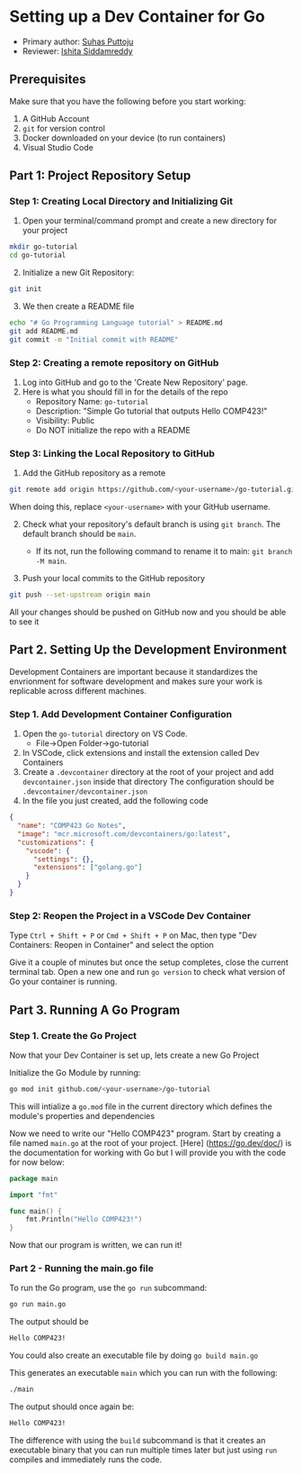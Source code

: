 # Setting up a Dev Container for Go

* Primary author: [Suhas Puttoju](https://github.com/suhasp3)
* Reviewer: [Ishita Siddamreddy](https://github.com/ishitasr76)

## **Prerequisites**
Make sure that you have the following before you start working:

1. A GitHub Account  
2. `git` for version control  
3. Docker downloaded on your device (to run containers)  
4. Visual Studio Code  

## **Part 1: Project Repository Setup**
### Step 1: Creating Local Directory and Initializing Git 
1. Open your terminal/command prompt and create a new directory for your project 
```bash
mkdir go-tutorial
cd go-tutorial
```
2. Initialize a new Git Repository: 
```bash
git init
```
3. We then create a README file
```bash
echo "# Go Programming Language tutorial" > README.md
git add README.md
git commit -m "Initial commit with README"
```

### Step 2: Creating a remote repository on GitHub
1. Log into GitHub and go to the 'Create New Repository' page.
2. Here is what you should fill in for the details of the repo
    * Repository Name: `go-tutorial`
    * Description: "Simple Go tutorial that outputs Hello COMP423!"
    * Visibility: Public
    * Do NOT initialize the repo with a README

### Step 3: Linking the Local Repository to GitHub
1. Add the GitHub repository as a remote 
```bash
git remote add origin https://github.com/<your-username>/go-tutorial.git
```
When doing this, replace `<your-username>` with your GitHub username.

2. Check what your repository's default branch is using `git branch`. The default branch should be `main`.
    * If its not, run the following command to rename it to main: `git branch -M main`.

3. Push your local commits to the GitHub repository
```bash
git push --set-upstream origin main
```
All your changes should be pushed on GitHub now and you should be able to see it 

## **Part 2. Setting Up the Development Environment**
Development Containers are important because it standardizes the envrionment for software development and makes sure your work is replicable across different machines. 

### Step 1. Add Development Container Configuration 
1. Open the `go-tutorial` directory on VS Code. 
    * File->Open Folder->go-tutorial
2. In VSCode, click extensions and install the extension called Dev Containers
3. Create a `.devcontainer` directory at the root of your project and add `devcontainer.json` inside that directory
The configuration should be `.devcontainer/devcontainer.json`
4. In the file you just created, add the following code
```json 
{
  "name": "COMP423 Go Notes",
  "image": "mcr.microsoft.com/devcontainers/go:latest",
  "customizations": {
    "vscode": {
      "settings": {},
      "extensions": ["golang.go"]
    }
  }
}
```
### Step 2: Reopen the Project in a VSCode Dev Container
Type `Ctrl + Shift + P` or `Cmd + Shift + P` on Mac, then type "Dev Containers: Reopen in Container" and select the option


Give it a couple of minutes but once the setup completes, close the current terminal tab. Open a new one and run `go version` to check what version of Go your container is running. 

## **Part 3. Running A Go Program**
### Step 1. Create the Go Project
Now that your Dev Container is set up, lets create a new Go Project


Initialize the Go Module by running: 
```bash
go mod init github.com/<your-username>/go-tutorial
```
This will intialize a `go.mod` file in the current directory which defines the module's properties and dependencies

Now we need to write our "Hello COMP423" program. Start by creating a file named `main.go` at the root of your project.
[Here] (https://go.dev/doc/) is the documentation for working with Go but I will provide you with the code for now below:

```go
package main

import "fmt"

func main() {
    fmt.Println("Hello COMP423!")
}
```
Now that our program is written, we can run it!

### Part 2 - Running the main.go file 
To run the Go program, use the `go run` subcommand:
```bash
go run main.go
```

The output should be 
```bash
Hello COMP423!
```

You could also create an executable file by doing `go build main.go`

This generates an executable `main` which you can run with the following:
```bash
./main
```

The output should once again be:
```bash
Hello COMP423!
```

The difference with using the `build` subcommand is that it creates an executable binary that you can run multiple times later but just using `run` compiles and immediately runs the code. 














